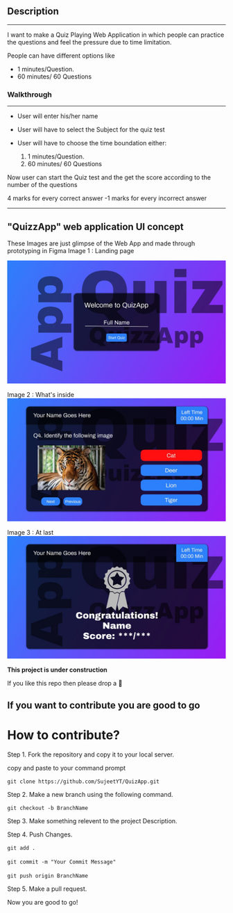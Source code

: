 ## Description
***
I want to make a Quiz Playing Web Application in which people can practice the questions and feel the pressure due to time limitation.

People can have different options like 
- 1 minutes/Question.
- 60 minutes/ 60 Questions

### Walkthrough 
---
- User will enter his/her name
- User will have to select the Subject for the quiz test
- User will have to choose the time boundation either:

    1.  1 minutes/Question.
    2.  60 minutes/ 60 Questions

Now user can start the Quiz test and the get the score according to the number of the questions

4 marks for every correct answer
-1 marks for every incorrect answer

---
## "QuizzApp" web  application UI concept
These Images are just glimpse of the Web App and made through prototyping in Figma
Image 1 : Landing page

![Landing Page](Images/Landing.jpg)

Image 2 : What's inside 
![Landing Page](Images/Quiz.jpg)

Image 3 : At last
![Landing Page](Images/AfterTest.jpg)

**This project is under construction**

If you like this repo then please drop a 🌟

## If you want to contribute you are good to go

# How to contribute?
Step 1. Fork the repository and copy it to your local server. 

copy and paste to your command prompt

```
git clone https://github.com/SujeetYT/QuizApp.git
```
Step 2. Make a new branch using the following command.

```
git checkout -b BranchName
```
Step 3. Make something relevent to the project Description.

Step 4. Push Changes.

```
git add .

git commit -m "Your Commit Message"

git push origin BranchName
```

Step 5. Make a pull request.

Now you are good to go!
